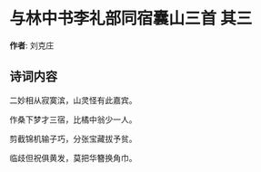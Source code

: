 # 与林中书李礼部同宿囊山三首  其三

**作者**: 刘克庄

## 诗词内容

二妙相从寂寞滨，山灵怪有此嘉宾。

作桑下梦才三宿，比橘中翁少一人。

剪截锦机输子巧，分张宝藏拔予贫。

临歧但祝俱黄发，莫把华簪换角巾。

